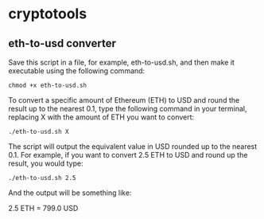 # cryptotools

## eth-to-usd converter
Save this script in a file, for example, eth-to-usd.sh, and then make it executable using the following command:

```
chmod +x eth-to-usd.sh
```
To convert a specific amount of Ethereum (ETH) to USD and round the result up to the nearest 0.1, type the following command in your terminal, replacing X with the amount of ETH you want to convert:
```
./eth-to-usd.sh X
```
The script will output the equivalent value in USD rounded up to the nearest 0.1. For example, if you want to convert 2.5 ETH to USD and round up the result, you would type:

```
./eth-to-usd.sh 2.5
```
And the output will be something like:

2.5 ETH = 799.0 USD
